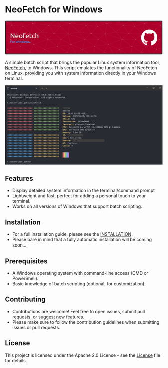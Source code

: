 # NeoFetch for Windows

![ScreenShot](/raw/master/neofetch-banner.png)

A simple batch script that brings the popular Linux system information tool, [NeoFetch](https://github.com/dylanaraps/neofetch), to Windows. This script emulates the functionality of NeoFetch on Linux, providing you with system information directly in your Windows terminal.

![ScreenShot](/raw/master/neofetch-cmd.png)

## Features

- Display detailed system information in the terminal/command prompt
- Lightweight and fast, perfect for adding a personal touch to your terminal.
- Works on all versions of Windows that support batch scripting.

## Installation

- For a full installation guide, please see the [INSTALLATION](/INSTALLATION).
- Please bare in mind that a fully automatic installation will be coming soon...

## Prerequisites

- A Windows operating system with command-line access (CMD or PowerShell).
- Basic knowledge of batch scripting (optional, for customization).

## Contributing

- Contributions are welcome! Feel free to open issues, submit pull requests, or suggest new features.
- Please make sure to follow the contribution guidelines when submitting issues or pull requests.

## License

This project is licensed under the Apache 2.0 License - see the [License](/LICENSE) file for details.

